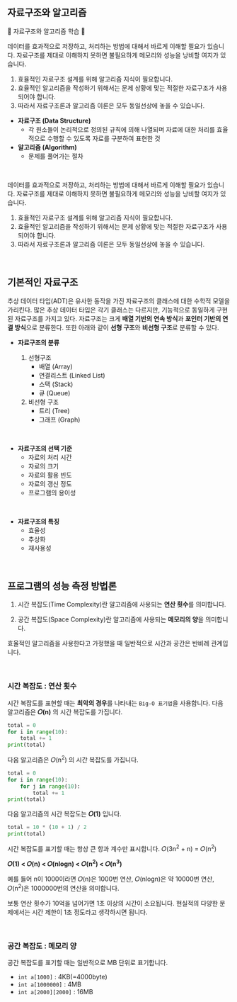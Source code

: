 ## 자료구조와 알고리즘

👻 자료구조와 알고리즘 학습 👻

데이터를 효과적으로 저장하고, 처리하는 방법에 대해서 바르게 이해할 필요가 있습니다. 자료구조를 제대로 이해하지 못하면 불필요하게 메모리와 성능을 낭비할 여지가 있습니다.

1. 효율적인 자료구조 설계를 위해 알고리즘 지식이 필요합니다.
2. 효율적인 알고리즘을 작성하기 위해서는 문제 상황에 맞는 적절한 자료구조가 사용되어야 합니다.
3. 따라서 자료구조론과 알고리즘 이론은 모두 동일선상에 놓을 수 있습니다.

- **자료구조 (Data Structure)**
  - 각 원소들이 논리적으로 정의된 규칙에 의해 나열되며 자료에 대한 처리를 효율적으로 수행할 수 있도록 자료를 구분하여 표현한 것
- **알고리즘 (Algorithm)**
  - 문제를 풀어가는 절차

<br>

데이터를 효과적으로 저장하고, 처리하는 방법에 대해서 바르게 이해할 필요가 있습니다. 자료구조를 제대로 이해하지 못하면 불필요하게 메모리와 성능을 낭비할 여지가 있습니다.

1. 효율적인 자료구조 설계를 위해 알고리즘 지식이 필요합니다.
2. 효율적인 알고리즘을 작성하기 위해서는 문제 상황에 맞는 적절한 자료구조가 사용되어야 합니다.
3. 따라서 자료구조론과 알고리즘 이론은 모두 동일선상에 놓을 수 있습니다.

<br>

## 기본적인 자료구조

추상 데이터 타입(ADT)은 유사한 동작을 가진 자료구조의 클래스에 대한 수학적 모델을 가리킨다. 많은 추상 데이터 타입은 각기 클래스는 다르지만, 기능적으로 동일하게 구현된 자료구조를 가지고 있다. 자료구조는 크게 **배열 기반의 연속 방식**과 **포인터 기반의 연결 방식**으로 분류한다. 또한 아래와 같이 **선형 구조**와 **비선형 구조**로 분류할 수 있다.

- **자료구조의 분류**

  1. 선형구조
     - 배열 (Array)
     - 연결리스트 (Linked List)
     - 스택 (Stack)
     - 큐 (Queue)
  2. 비선형 구조
     - 트리 (Tree)
     - 그래프 (Graph)

<br>

- **자료구조의 선택 기준**
  - 자료의 처리 시간
  - 자료의 크기
  - 자료의 활용 빈도
  - 자료의 갱신 정도
  - 프로그램의 용이성

<br>

- **자료구조의 특징**
  - 효율성
  - 추상화
  - 재사용성

<br>

## 프로그램의 성능 측정 방법론

1. 시간 복잡도(Time Complexity)란 알고리즘에 사용되는 **연산 횟수**를 의미합니다.

2. 공간 복잡도(Space Complexity)란 알고리즘에 사용되는 **메모리의 양**을 의미합니다.

효율적인 알고리즘을 사용한다고 가정했을 때 일반적으로 시간과 공간은 반비례 관계입니다.

<br>

### 시간 복잡도 : 연산 횟수

시간 복잡도를 표현할 때는 **최악의 경우**를 나타내는 `Big-O 표기법`을 사용합니다. 다음 알고리즘은 **𝑂(n)** 의 시간 복잡도를 가집니다.

```python
total = 0
for i in range(10):
    total += 1
print(total)
```

다음 알고리즘은 𝑂(n<sup>2</sup>) 의 시간 복잡도를 가집니다.

```python
total = 0
for i in range(10):
    for j in range(10):
        total += 1
print(total)
```

다음 알고리즘의 시간 복잡도는 **𝑂(1)** 입니다.

```python
total = 10 * (10 + 1) / 2
print(total)
```

시간 복잡도를 표기할 때는 항상 큰 항과 계수만 표시합니다.
𝑂(3n<sup>2</sup> + n) = 𝑂(n<sup>2</sup>)

**𝑂(1) < 𝑂(n) < 𝑂(nlogn) < 𝑂(n<sup>2</sup>) < 𝑂(n<sup>3</sup>)**

예를 들어 n이 1000이라면 𝑂(n)은 1000번 연산, 𝑂(nlogn)은 약 10000번 연산, 𝑂(n<sup>2</sup>)은 1000000번의 연산을 의미합니다.

보통 연산 횟수가 10억을 넘어가면 1초 이상의 시간이 소요됩니다. 현실적의 다양한 문제에서는 시간 제한이 1초 정도라고 생각하시면 됩니다.

<br>

### 공간 복잡도 : 메모리 양

공간 복잡도를 표기할 때는 일반적으로 MB 단위로 표기합니다.

- `int a[1000]` : 4KB(=4000byte)
- `int a[1000000]` : 4MB
- `int a[2000][2000]` : 16MB
